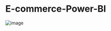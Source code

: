 # E-commerce-Power-BI

![image](['file:///C:/Users/fuj/OneDrive/Pictures/Screenshots/Screenshot%202024-06-08%20141243.png](https://1drv.ms/i/c/9d81768670006f07/EWJrAT86hDJHgklUsEnJ85cBLrZFu3O-WpV3-K9wyM2iVA?e=C9KKxo))
